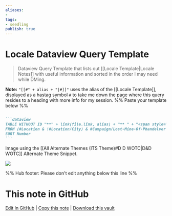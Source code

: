 ```yaml
---
aliases: 
- 
tags:
- seedling
publish: true
---
```


# Locale Dataview Query Template

> Dataview Query Template that lists out [[Locale Template|Locale Notes]] with useful information and sorted in the order I may need while DMing.

**Note:** `"[[#" + alias + "|#]]"` uses the alias of the [[Locale Template]], displayed as a hastag symbol `#` to take me down the page where this query resides to a heading with more info for my session.
%% Paste your template below %%

````markdown

```dataview
TABLE WITHOUT ID "**" + link(file.link, alias) + "** " + "<span style='border-bottom: 2px solid var(--interactive-accent);'>" + "[[#" + alias + "|#]]" AS Locales, Description, Notes AS NOTES
FROM (#Location & !#Location/City) & #Campaign/Lost-Mine-Of-Phandelver
SORT Number
```

````

Image using the [[All Alternate Themes (ITS Theme)#D D WOTC\|D&D WOTC]] Alternate Theme Snippet.

[![](https://raw.githubusercontent.com/SlRvb/Obsidian--ITS-Theme/main/Images/Note-Showcase/T-DnD--Locale-Query.png)](https://raw.githubusercontent.com/SlRvb/Obsidian--ITS-Theme/main/Images/Note-Showcase/T-DnD--Locale-Query.png)

%% Hub footer: Please don't edit anything below this line %%

# This note in GitHub

<span class="git-footer">[Edit In GitHub](https://github.dev/obsidian-community/obsidian-hub/blob/main/03%20-%20Showcases%20%26%20Templates/Templates/Plugin-specific%20templates/Dataview%20templates/Locale%20Dataview%20Query%20Template.md "git-hub-edit-note") | [Copy this note](https://raw.githubusercontent.com/obsidian-community/obsidian-hub/main/03%20-%20Showcases%20%26%20Templates/Templates/Plugin-specific%20templates/Dataview%20templates/Locale%20Dataview%20Query%20Template.md "git-hub-copy-note") | [Download this vault](https://github.com/obsidian-community/obsidian-hub/archive/refs/heads/main.zip "git-hub-download-vault") </span>